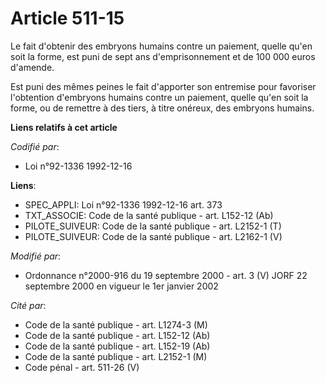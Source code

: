 # Article 511-15

Le fait d'obtenir des embryons humains contre un paiement, quelle qu'en soit la forme, est puni de sept ans d'emprisonnement
et de 100 000 euros d'amende.

Est puni des mêmes peines le fait d'apporter son entremise pour favoriser l'obtention d'embryons humains contre un paiement,
quelle qu'en soit la forme, ou de remettre à des tiers, à titre onéreux, des embryons humains.

**Liens relatifs à cet article**

_Codifié par_:

  - Loi n°92-1336 1992-12-16

**Liens**:

  - SPEC_APPLI: Loi n°92-1336 1992-12-16 art. 373
  - TXT_ASSOCIE: Code de la santé publique - art. L152-12 (Ab)
  - PILOTE_SUIVEUR: Code de la santé publique - art. L2152-1 (T)
  - PILOTE_SUIVEUR: Code de la santé publique - art. L2162-1 (V)

_Modifié par_:

  - Ordonnance n°2000-916 du 19 septembre 2000 - art. 3 (V) JORF 22 septembre 2000 en vigueur le 1er janvier 2002

_Cité par_:

  - Code de la santé publique - art. L1274-3 (M)
  - Code de la santé publique - art. L152-12 (Ab)
  - Code de la santé publique - art. L152-19 (Ab)
  - Code de la santé publique - art. L2152-1 (M)
  - Code pénal - art. 511-26 (V)
